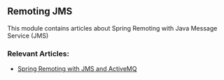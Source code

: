 ## Remoting JMS

This module contains articles about Spring Remoting with Java Message Service (JMS)

### Relevant Articles:

- [Spring Remoting with JMS and ActiveMQ](https://www.baeldung.com/spring-remoting-jms)

